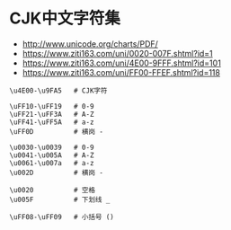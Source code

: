 # CJK中文字符集

- http://www.unicode.org/charts/PDF/
- https://www.ziti163.com/uni/0020-007F.shtml?id=1
- https://www.ziti163.com/uni/4E00-9FFF.shtml?id=101
- https://www.ziti163.com/uni/FF00-FFEF.shtml?id=118

```text
\u4E00-\u9FA5   # CJK字符

\uFF10-\uFF19   # 0-9
\uFF21-\uFF3A   # A-Z
\uFF41-\uFF5A   # a-z
\uFF0D          # 横岗 -

\u0030-\u0039   # 0-9
\u0041-\u005A   # A-Z
\u0061-\u007a   # a-z
\u002D          # 横岗 -

\u0020          # 空格
\u005F          # 下划线 _

\uFF08-\uFF09   # 小括号 ()
```
